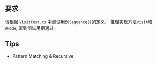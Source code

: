 ## 要求

请根据 `VisitTest.cs` 中测试用例`Sequence()`的定义， 推理实现方法`Visit`和`ANode`, 直到测试用例通过。

## Tips

- Pattern Matching & Recursive
